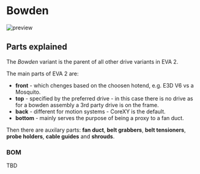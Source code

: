 # Bowden

![preview](../assets/__ALL__.png)

## Parts explained

The _Bowden_ variant is the parent of all other drive variants in EVA 2.

The main parts of EVA 2 are:

- **front** - which chenges based on the choosen hotend, e.g. E3D V6 vs a Mosquito.
- **top** - specified by the preferred drive - in this case there is no drive as for a bowden assembly a 3rd party drive is on the frame.
- **back** - different for motion systems - CoreXY is the default.
- **bottom** - mainly serves the purpose of being a proxy to a fan duct.

Then there are auxilary parts: **fan duct**, **belt grabbers**, **belt tensioners**, **probe holders**, **cable guides** and **shrouds**.

### BOM

TBD
